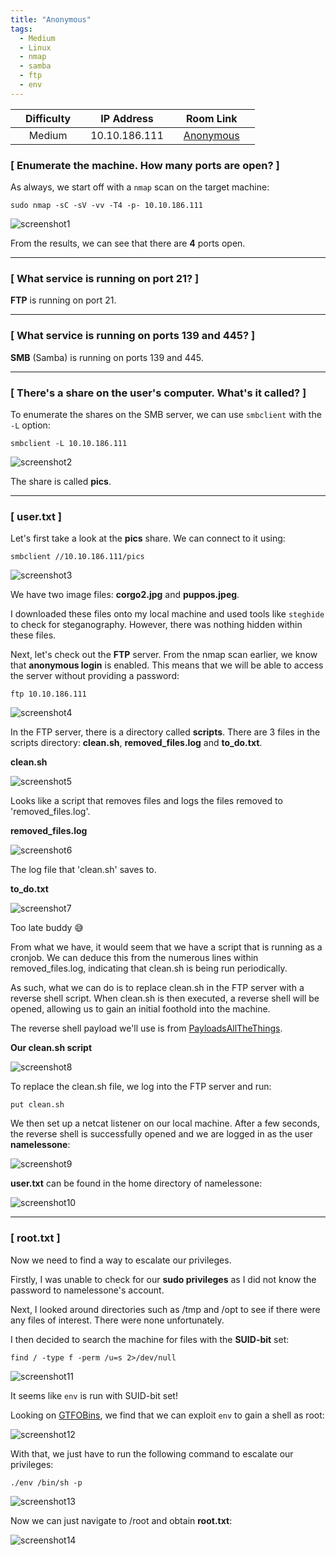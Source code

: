 ```yaml
---
title: "Anonymous"
tags:
  - Medium
  - Linux
  - nmap
  - samba
  - ftp
  - env
---
```


|  | Difficulty |  |  IP Address   |  | Room Link |  |
|--| :--------: |--|:------------: |--| :--------:|--|
|  |   Medium   |  | 10.10.186.111 |  | [Anonymous](https://tryhackme.com/room/anonymous) |  |

### [ Enumerate the machine.  How many ports are open? ]

As always, we start off with a `nmap` scan on the target machine:

```
sudo nmap -sC -sV -vv -T4 -p- 10.10.186.111
```

![screenshot1](../assets/images/anonymous/screenshot1.png)

From the results, we can see that there are **4** ports open.

---

### [ What service is running on port 21? ]

**FTP** is running on port 21.

---

### [ What service is running on ports 139 and 445? ]

**SMB** (Samba) is running on ports 139 and 445.

---

### [ There's a share on the user's computer.  What's it called? ]

To enumerate the shares on the SMB server, we can use `smbclient` with the `-L` option:

```
smbclient -L 10.10.186.111
```

![screenshot2](../assets/images/anonymous/screenshot2.png)

The share is called **pics**.

---

### [ user.txt ]

Let's first take a look at the **pics** share. We can connect to it using:

```
smbclient //10.10.186.111/pics
```

![screenshot3](../assets/images/anonymous/screenshot3.png)

We have two image files: **corgo2.jpg** and **puppos.jpeg**.

I downloaded these files onto my local machine and used tools like `steghide` to check for steganography. However, there was nothing hidden within these files.

Next, let's check out the **FTP** server. From the nmap scan earlier, we know that **anonymous login** is enabled. This means that we will be able to access the server without providing a password:

```
ftp 10.10.186.111
```

![screenshot4](../assets/images/anonymous/screenshot4.png)

In the FTP server, there is a directory called **scripts**. There are 3 files in the scripts directory: **clean.sh**, **removed_files.log** and **to_do.txt**.

**clean.sh**

![screenshot5](../assets/images/anonymous/screenshot5.png)

Looks like a script that removes files and logs the files removed to 'removed_files.log'.

**removed_files.log**

![screenshot6](../assets/images/anonymous/screenshot6.png)

The log file that 'clean.sh' saves to.

**to_do.txt**

![screenshot7](../assets/images/anonymous/screenshot7.png)

Too late buddy :sweat_smile:

From what we have, it would seem that we have a script that is running as a cronjob. We can deduce this from the numerous lines within removed_files.log, indicating that clean.sh is being run periodically.

As such, what we can do is to replace clean.sh in the FTP server with a reverse shell script. When clean.sh is then executed, a reverse shell will be opened, allowing us to gain an initial foothold into the machine.

The reverse shell payload we'll use is from [PayloadsAllTheThings](https://github.com/swisskyrepo/PayloadsAllTheThings/blob/master/Methodology%20and%20Resources/Reverse%20Shell%20Cheatsheet.md).

**Our clean.sh script**

![screenshot8](../assets/images/anonymous/screenshot8.png)

To replace the clean.sh file, we log into the FTP server and run:

```
put clean.sh
```

We then set up a netcat listener on our local machine. After a few seconds, the reverse shell is successfully opened and we are logged in as the user **namelessone**:

![screenshot9](../assets/images/anonymous/screenshot9.png)

**user.txt** can be found in the home directory of namelessone:

![screenshot10](../assets/images/anonymous/screenshot10.png)

---

### [ root.txt ]

Now we need to find a way to escalate our privileges.

Firstly, I was unable to check for our **sudo privileges** as I did not know the password to namelessone's account.

Next, I looked around directories such as /tmp and /opt to see if there were any files of interest. There were none unfortunately.

I then decided to search the machine for files with the **SUID-bit** set:

```
find / -type f -perm /u=s 2>/dev/null
```

![screenshot11](../assets/images/anonymous/screenshot11.png)

It seems like `env` is run with SUID-bit set!

Looking on [GTFOBins](https://gtfobins.github.io/gtfobins/env/), we find that we can exploit `env` to gain a shell as root:

![screenshot12](../assets/images/anonymous/screenshot12.png)

With that, we just have to run the following command to escalate our privileges:

```
./env /bin/sh -p
```

![screenshot13](../assets/images/anonymous/screenshot13.png)

Now we can just navigate to /root and obtain **root.txt**:

![screenshot14](../assets/images/anonymous/screenshot14.png)

